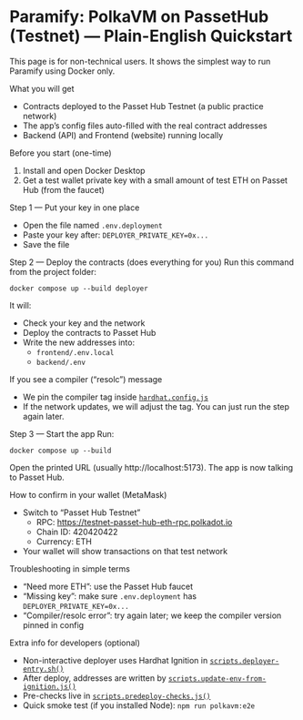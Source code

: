 # Paramify: PolkaVM on PassetHub (Testnet) — Plain-English Quickstart

This page is for non-technical users. It shows the simplest way to run Paramify using Docker only.

What you will get
- Contracts deployed to the Passet Hub Testnet (a public practice network)
- The app’s config files auto-filled with the real contract addresses
- Backend (API) and Frontend (website) running locally

Before you start (one-time)
1) Install and open Docker Desktop
2) Get a test wallet private key with a small amount of test ETH on Passet Hub (from the faucet)

Step 1 — Put your key in one place
- Open the file named `.env.deployment`
- Paste your key after: `DEPLOYER_PRIVATE_KEY=0x...`
- Save the file

Step 2 — Deploy the contracts (does everything for you)
Run this command from the project folder:
```
docker compose up --build deployer
```
It will:
- Check your key and the network
- Deploy the contracts to Passet Hub
- Write the new addresses into:
  - `frontend/.env.local`
  - `backend/.env`

If you see a compiler (“resolc”) message
- We pin the compiler tag inside [`hardhat.config.js`](hardhat.config.js:1)
- If the network updates, we will adjust the tag. You can just run the step again later.

Step 3 — Start the app
Run:
```
docker compose up --build
```
Open the printed URL (usually http://localhost:5173). The app is now talking to Passet Hub.

How to confirm in your wallet (MetaMask)
- Switch to “Passet Hub Testnet”
  - RPC: https://testnet-passet-hub-eth-rpc.polkadot.io
  - Chain ID: 420420422
  - Currency: ETH
- Your wallet will show transactions on that test network

Troubleshooting in simple terms
- “Need more ETH”: use the Passet Hub faucet
- “Missing key”: make sure `.env.deployment` has `DEPLOYER_PRIVATE_KEY=0x...`
- “Compiler/resolc error”: try again later; we keep the compiler version pinned in config

Extra info for developers (optional)
- Non-interactive deployer uses Hardhat Ignition in [`scripts.deployer-entry.sh()`](scripts/deployer-entry.sh:1)
- After deploy, addresses are written by [`scripts.update-env-from-ignition.js()`](scripts/update-env-from-ignition.js:1)
- Pre-checks live in [`scripts.predeploy-checks.js()`](scripts/predeploy-checks.js:1)
- Quick smoke test (if you installed Node): `npm run polkavm:e2e`
